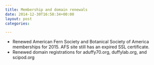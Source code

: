 ```yaml
---
title: Membership and domain renewals
date: 2014-12-30T16:58:34+00:00
layout: post
categories:

---
```

  * Renewed American Fern Society and Botanical Society of America memberships for 2015. AFS site still has an expired SSL certificate.
  * Renewed domain registrations for aduffy70.org, duffylab.org, and scipod.org
